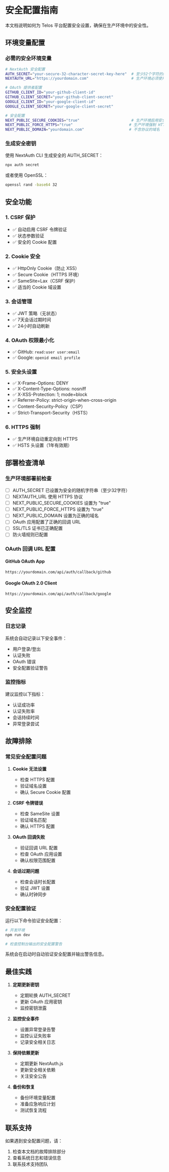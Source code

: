 # 安全配置指南

本文档说明如何为 Telos 平台配置安全设置，确保在生产环境中的安全性。

## 环境变量配置

### 必需的安全环境变量

```bash
# NextAuth 安全配置
AUTH_SECRET="your-secure-32-character-secret-key-here"  # 至少32个字符的随机字符串
NEXTAUTH_URL="https://yourdomain.com"                   # 生产环境必须使用 HTTPS

# OAuth 提供者配置
GITHUB_CLIENT_ID="your-github-client-id"
GITHUB_CLIENT_SECRET="your-github-client-secret"
GOOGLE_CLIENT_ID="your-google-client-id"
GOOGLE_CLIENT_SECRET="your-google-client-secret"

# 安全配置
NEXT_PUBLIC_SECURE_COOKIES="true"                       # 生产环境启用安全 Cookie
NEXT_PUBLIC_FORCE_HTTPS="true"                         # 生产环境强制 HTTPS
NEXT_PUBLIC_DOMAIN="yourdomain.com"                    # 不含协议的域名
```

### 生成安全密钥

使用 NextAuth CLI 生成安全的 AUTH_SECRET：

```bash
npx auth secret
```

或者使用 OpenSSL：

```bash
openssl rand -base64 32
```

## 安全功能

### 1. CSRF 保护

- ✅ 自动启用 CSRF 令牌验证
- ✅ 状态参数验证
- ✅ 安全的 Cookie 配置

### 2. Cookie 安全

- ✅ HttpOnly Cookie（防止 XSS）
- ✅ Secure Cookie（HTTPS 环境）
- ✅ SameSite=Lax（CSRF 保护）
- ✅ 适当的 Cookie 域设置

### 3. 会话管理

- ✅ JWT 策略（无状态）
- ✅ 7天会话过期时间
- ✅ 24小时自动刷新

### 4. OAuth 权限最小化

- ✅ GitHub: `read:user user:email`
- ✅ Google: `openid email profile`

### 5. 安全头设置

- ✅ X-Frame-Options: DENY
- ✅ X-Content-Type-Options: nosniff
- ✅ X-XSS-Protection: 1; mode=block
- ✅ Referrer-Policy: strict-origin-when-cross-origin
- ✅ Content-Security-Policy（CSP）
- ✅ Strict-Transport-Security（HSTS）

### 6. HTTPS 强制

- ✅ 生产环境自动重定向到 HTTPS
- ✅ HSTS 头设置（1年有效期）

## 部署检查清单

### 生产环境部署前检查

- [ ] AUTH_SECRET 已设置为安全的随机字符串（至少32字符）
- [ ] NEXTAUTH_URL 使用 HTTPS 协议
- [ ] NEXT_PUBLIC_SECURE_COOKIES 设置为 "true"
- [ ] NEXT_PUBLIC_FORCE_HTTPS 设置为 "true"
- [ ] NEXT_PUBLIC_DOMAIN 设置为正确的域名
- [ ] OAuth 应用配置了正确的回调 URL
- [ ] SSL/TLS 证书已正确配置
- [ ] 防火墙规则已配置

### OAuth 回调 URL 配置

#### GitHub OAuth App

```
https://yourdomain.com/api/auth/callback/github
```

#### Google OAuth 2.0 Client

```
https://yourdomain.com/api/auth/callback/google
```

## 安全监控

### 日志记录

系统会自动记录以下安全事件：

- 用户登录/登出
- 认证失败
- OAuth 错误
- 安全配置验证警告

### 监控指标

建议监控以下指标：

- 认证成功率
- 认证失败率
- 会话持续时间
- 异常登录尝试

## 故障排除

### 常见安全配置问题

1. **Cookie 无法设置**
   - 检查 HTTPS 配置
   - 验证域名设置
   - 确认 Secure Cookie 配置

2. **CSRF 令牌错误**
   - 检查 SameSite 设置
   - 验证域名匹配
   - 确认 HTTPS 配置

3. **OAuth 回调失败**
   - 验证回调 URL 配置
   - 检查 OAuth 应用设置
   - 确认权限范围配置

4. **会话过期问题**
   - 检查会话时长配置
   - 验证 JWT 设置
   - 确认时钟同步

### 安全配置验证

运行以下命令验证安全配置：

```bash
# 开发环境
npm run dev

# 检查控制台输出的安全配置警告
```

系统会在启动时自动验证安全配置并输出警告信息。

## 最佳实践

1. **定期更新密钥**
   - 定期轮换 AUTH_SECRET
   - 更新 OAuth 应用密钥
   - 监控密钥泄露

2. **监控安全事件**
   - 设置异常登录告警
   - 监控认证失败率
   - 记录安全相关日志

3. **保持依赖更新**
   - 定期更新 NextAuth.js
   - 更新安全相关依赖
   - 关注安全公告

4. **备份和恢复**
   - 备份环境变量配置
   - 准备应急响应计划
   - 测试恢复流程

## 联系支持

如果遇到安全配置问题，请：

1. 检查本文档的故障排除部分
2. 查看系统日志和错误信息
3. 联系技术支持团队
